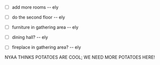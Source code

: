 * [ ] add more rooms -- ely  
* [ ] do the second floor -- ely  
* [ ] furniture in gathering area -- ely
* [ ] dining hall? -- ely
* [ ] fireplace in gathering area? -- ely


NYAA THINKS POTATOES ARE COOL; WE NEED MORE POTATOES HERE!
